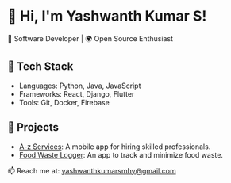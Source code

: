 # 👋 Hi, I'm Yashwanth Kumar S!
🌟 Software Developer | 🌍 Open Source Enthusiast

## 🔧 Tech Stack
- Languages: Python, Java, JavaScript
- Frameworks: React, Django, Flutter
- Tools: Git, Docker, Firebase

## 🚀 Projects
- [A-z Services](https://github.com/JohnDoe/A-z-Services): A mobile app for hiring skilled professionals.
- [Food Waste Logger](https://github.com/JohnDoe/FoodWasteLogger): An app to track and minimize food waste.

📫 Reach me at: [yashwanthkumarsmhy@gmail.com](mailto:john.doe@gmail.com)

